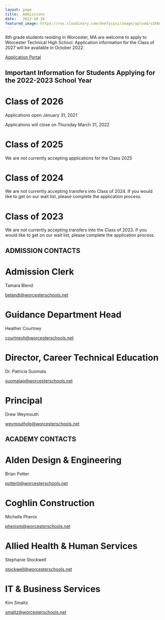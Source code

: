 ```yaml
---
layout: page
title:  Admissions
date:   2022-10-26
featured_image: https://res.cloudinary.com/dxm7ycyxz/image/upload/v1668016937/2022/04/sigmund-HsTnjCVQ798-unsplash-1_maguyu.jpg
---
```


8th grade students residing in Worcester, MA are welcome to apply to Worcester Technical High School. Application information for the Class of 2027 will be available in October 2022. 

[Application Portal](https://techhigh.go2cte.com)

## Important Information for Students Applying for the 2022-2023 School Year

# Class of 2026  
Applications open January 31, 2021  

Applications will close on Thursday March 31, 2022  

# Class of 2025  
We are not currently accepting applications for the Class 2025  

# Class of 2024
We are not currently accepting transfers into Class of 2024. If you would like to get on our wait list, please complete the application process.  
  
# Class of 2023​  
We are not currently accepting transfers into the Class of 2023. If you would like to get on our wait list, please complete the application process.  

## ADMISSION CONTACTS  
# Admission Clerk  
Tamara Blend  

[belandt@worcesterschools.net](mailto:belandt@worcesterschools.net)  

# Guidance Department Head  
Heather Courtney  

[courtneyh@worcesterschools.net](mailto:courtneyh@worcesterschools.net)  

# Director, Career Technical Education  
Dr. Patricia Suomala  
 
[suomalap@worcesterschools.net](mailto:suomalap@worcesterschools.net) 

# Principal 
Drew Weymouth 

[weymouthdg@worcesterschools.net](mailto:weymouthdg@worcesterschools.net)

## ACADEMY CONTACTS  
  
# Alden Design & Engineering  
Brian Potter  

[potterb@worcesterschools.net](mailto:potterb@worcesterschools.net)  

# Coghlin Construction  
Michelle Phenix  

[phenixm@worcesterschools.net](mailto:phenixm@worcesterschools.net)  

# Allied Health & Human Services  
Stephanie Stockwell  
  
[stockwell@worcesterschools.net](mailto:stockwell@worcesterschools.net)  

# IT & Business Services  
Kim Smaltz  

[smaltz@worcesterschools.net](mailto:smaltz@worcesterschools.net)  